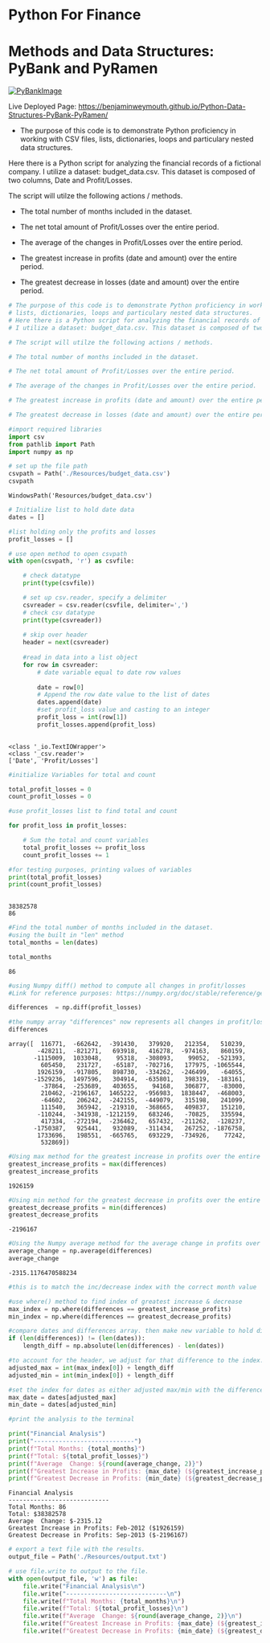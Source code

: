 # Python For Finance
# Methods and Data Structures: PyBank and PyRamen



[![PyBankImage](https://github.com/benjaminweymouth/Python-Methods-and-Data-Structures-PyBank/blob/main/PyBank/Resources/revenue-per-lead.jpg)](https://github.com/benjaminweymouth/Python-Methods-and-Data-Structures-PyBank/blob/main/PyBank/main.ipynb)

Live Deployed Page: https://benjaminweymouth.github.io/Python-Data-Structures-PyBank-PyRamen/

* The purpose of this code is to demonstrate Python proficiency in working with CSV files, lists, dictionaries, loops and particulary nested data structures. 

Here there is a Python script for analyzing the financial records of a fictional company. I utilize a dataset: budget_data.csv. This dataset is composed of two columns, Date and Profit/Losses. 

The script will utilze the following actions / methods. 

- The total number of months included in the dataset.


- The net total amount of Profit/Losses over the entire period.


- The average of the changes in Profit/Losses over the entire period.


- The greatest increase in profits (date and amount) over the entire period.


- The greatest decrease in losses (date and amount) over the entire period.



```python
# The purpose of this code is to demonstrate Python proficiency in working with CSV files, 
# lists, dictionaries, loops and particulary nested data structures.
# Here there is a Python script for analyzing the financial records of a fictional company. 
# I utilize a dataset: budget_data.csv. This dataset is composed of two columns, Date # and Profit/Losses.

# The script will utilze the following actions / methods.

# The total number of months included in the dataset.

# The net total amount of Profit/Losses over the entire period.

# The average of the changes in Profit/Losses over the entire period.

# The greatest increase in profits (date and amount) over the entire period.

# The greatest decrease in losses (date and amount) over the entire period.
```


```python
#import required libraries 
import csv
from pathlib import Path
import numpy as np 
```


```python
# set up the file path 
csvpath = Path('./Resources/budget_data.csv')
csvpath
```




    WindowsPath('Resources/budget_data.csv')




```python
# Initialize list to hold date data  
dates = []

#list holding only the profits and losses 
profit_losses = []
```


```python
# use open method to open csvpath 
with open(csvpath, 'r') as csvfile:

    # check datatype 
    print(type(csvfile))

    # set up csv.reader, specify a delimiter 
    csvreader = csv.reader(csvfile, delimiter=',')
    # check csv datatype 
    print(type(csvreader))
        
    # skip over header
    header = next(csvreader)
        
    #read in data into a list object 
    for row in csvreader:
        # date variable equal to date row values 
         
        date = row[0]
        # Append the row date value to the list of dates
        dates.append(date)
        #set profit_loss value and casting to an integer 
        profit_loss = int(row[1])
        profit_losses.append(profit_loss)      
    
```

    <class '_io.TextIOWrapper'>
    <class '_csv.reader'>
    ['Date', 'Profit/Losses']
    


```python
#initialize Variables for total and count 

total_profit_losses = 0
count_profit_losses = 0

#use profit_losses list to find total and count 

for profit_loss in profit_losses:

    # Sum the total and count variables
    total_profit_losses += profit_loss
    count_profit_losses += 1

#for testing purposes, printing values of variables 
print(total_profit_losses)  
print(count_profit_losses)
 
```

    38382578
    86
    


```python
#Find the total number of months included in the dataset.
#using the built in "len" method 
total_months = len(dates)

total_months
```




    86




```python
#using Numpy diff() method to compute all changes in profit/losses
#Link for reference purposes: https://numpy.org/doc/stable/reference/generated/numpy.diff.html

differences  = np.diff(profit_losses)

#the numpy array "differences" now represents all changes in profit/losses
differences
```




    array([  116771,  -662642,  -391430,   379920,   212354,   510239,
            -428211,  -821271,   693918,   416278,  -974163,   860159,
           -1115009,  1033048,    95318,  -308093,    99052,  -521393,
             605450,   231727,   -65187,  -702716,   177975, -1065544,
            1926159,  -917805,   898730,  -334262,  -246499,   -64055,
           -1529236,  1497596,   304914,  -635801,   398319,  -183161,
             -37864,  -253689,   403655,    94168,   306877,   -83000,
             210462, -2196167,  1465222,  -956983,  1838447,  -468003,
             -64602,   206242,  -242155,  -449079,   315198,   241099,
             111540,   365942,  -219310,  -368665,   409837,   151210,
            -110244,  -341938, -1212159,   683246,   -70825,   335594,
             417334,  -272194,  -236462,   657432,  -211262,  -128237,
           -1750387,   925441,   932089,  -311434,   267252, -1876758,
            1733696,   198551,  -665765,   693229,  -734926,    77242,
             532869])




```python
#Using max method for the greatest increase in profits over the entire period.
greatest_increase_profits = max(differences)
greatest_increase_profits

```




    1926159




```python
#Using min method for the greatest decrease in profits over the entire period.
greatest_decrease_profits = min(differences)
greatest_decrease_profits
```




    -2196167




```python
#Using the Numpy average method for the average change in profits over the entire period.
average_change = np.average(differences)
average_change
```




    -2315.1176470588234




```python
#this is to match the inc/decrease index with the correct month value 

#use where() method to find index of greatest increase & decrease
max_index = np.where(differences == greatest_increase_profits)
min_index = np.where(differences == greatest_decrease_profits)

#compare dates and differences array. then make new variable to hold difference
if (len(differences)) != (len(dates)): 
    length_diff = np.absolute(len(differences) - len(dates))

#to account for the header, we adjust for that difference to the index. 
adjusted_max = int(max_index[0]) + length_diff
adjusted_min = int(min_index[0]) + length_diff

#set the index for dates as either adjusted max/min with the difference added
max_date = dates[adjusted_max]
min_date = dates[adjusted_min]
```


```python
#print the analysis to the terminal 

print("Financial Analysis")
print("----------------------------")
print(f"Total Months: {total_months}")
print(f"Total: ${total_profit_losses}")
print(f"Average  Change: ${round(average_change, 2)}")
print(f"Greatest Increase in Profits: {max_date} (${greatest_increase_profits})")
print(f"Greatest Decrease in Profits: {min_date} (${greatest_decrease_profits})")
```

    Financial Analysis
    ----------------------------
    Total Months: 86
    Total: $38382578
    Average  Change: $-2315.12
    Greatest Increase in Profits: Feb-2012 ($1926159)
    Greatest Decrease in Profits: Sep-2013 ($-2196167)
    


```python
# export a text file with the results.
output_file = Path('./Resources/output.txt')

# use file.write to output to the file. 
with open(output_file, 'w') as file:
    file.write("Financial Analysis\n")
    file.write("----------------------------\n")
    file.write(f"Total Months: {total_months}\n")
    file.write(f"Total: ${total_profit_losses}\n")
    file.write(f"Average  Change: ${round(average_change, 2)}\n")
    file.write(f"Greatest Increase in Profits: {max_date} (${greatest_increase_profits})\n")
    file.write(f"Greatest Decrease in Profits: {min_date} (${greatest_decrease_profits})")
```

